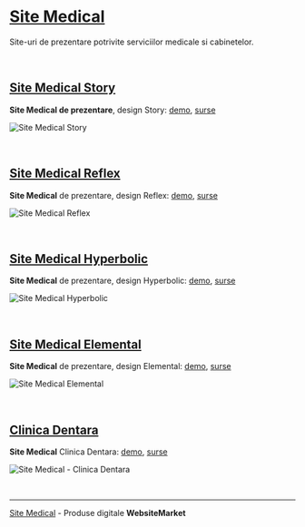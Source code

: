 # [Site Medical](https://websitemarket.ro/site-medical/)

Site-uri de prezentare potrivite serviciilor medicale si cabinetelor. 

<br />

## [Site Medical Story](https://site-medical-story.websitemarket.ro/)

**Site Medical de prezentare**, design Story: [demo](https://site-medical-story.websitemarket.ro), [surse](https://github.com/creare-site/site-medical-story)

![Site Medical Story](https://raw.githubusercontent.com/creare-site/static/master/produse/site-medical-story-intro.gif)

<br />

## [Site Medical Reflex](https://site-medical-reflex.websitemarket.ro/)

**Site Medical** de prezentare, design Reflex: [demo](https://site-medical-refex.websitemarket.ro), [surse](https://github.com/creare-site/site-medical-refex)

![Site Medical Reflex](https://raw.githubusercontent.com/creare-site/static/master/produse/site-medical-reflex-intro.gif)

<br />

## [Site Medical Hyperbolic](https://site-medical-hyperbolic.websitemarket.ro/)

**Site Medical** de prezentare, design Hyperbolic: [demo](https://site-medical-hyperbolic.websitemarket.ro), [surse](https://github.com/creare-site/site-medical-hyperbolic)

![Site Medical Hyperbolic](https://raw.githubusercontent.com/creare-site/static/master/produse/site-medical-hyperbolic-intro.gif)

<br />

## [Site Medical Elemental](https://site-medical-elemental.websitemarket.ro/)

**Site Medical** de prezentare, design Elemental: [demo](https://site-medical-elemental.websitemarket.ro), [surse](https://github.com/creare-site/site-medical-elemental)

![Site Medical Elemental](https://raw.githubusercontent.com/creare-site/static/master/produse/site-medical-elemental-intro.gif)

<br />

## [Clinica Dentara](https://site-clinica-dentara.websitemarket.ro/)

**Site Medical** Clinica Dentara: [demo](https://site-clinica-dentara.websitemarket.ro), [surse](https://github.com/creare-site/clinica-dentara)

![Site Medical - Clinica Dentara](https://raw.githubusercontent.com/creare-site/static/master/produse/creare-site-clinica-dentara-intro.gif)

<br />

---
[Site Medical](https://websitemarket.ro/site-medical/) - Produse digitale **WebsiteMarket**

